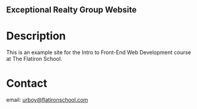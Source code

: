 Exceptional Realty Group Website
---

# Description

This is an example site for the Intro to Front-End Web Development course at The Flatiron School.

# Contact

email: urboy@flatironschool.com
